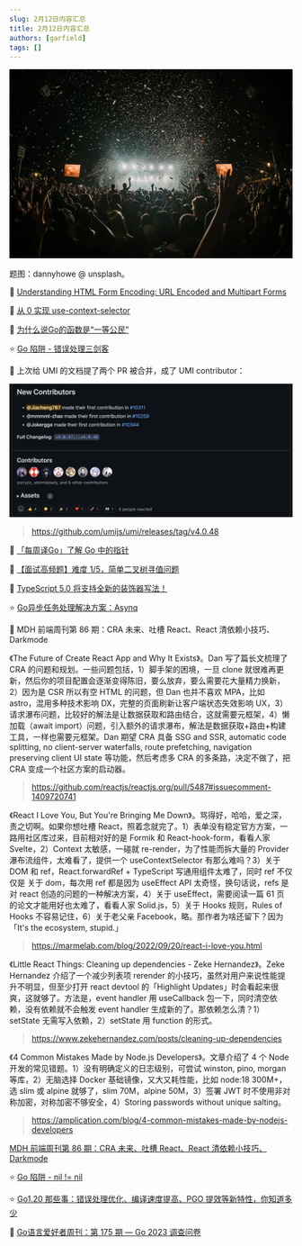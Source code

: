 ```yaml
---
slug: 2月12日内容汇总
title: 2月12日内容汇总
authors: [garfield]
tags: []
---
```


![image](image.jpg)

题图：dannyhowe @ unsplash。

📒 [Understanding HTML Form Encoding: URL Encoded and Multipart Forms](https://dev.to/sidthesloth92/understanding-html-form-encoding-url-encoded-and-multipart-forms-3lpa)

📒 [从 0 实现 use-context-selector](https://mp.weixin.qq.com/s/vp7Jfxh7AmseD6L1NVpvZA)

📒 [为什么说Go的函数是“一等公民”](https://mp.weixin.qq.com/s/EoNAkphkfKO1M4GVQCrBRQ)

⭐️ [Go 陷阱 - 错误处理三剑客](https://mp.weixin.qq.com/s/E_8ovfaAKSjHFsK85iOChA)

🌟 上次给 UMI 的文档提了两个 PR 被合并，成了 UMI contributor：

![image](./Screen%20Shot%202023-02-06%20at%2011.24.37%20AM.png)

> https://github.com/umijs/umi/releases/tag/v4.0.48

📒 [「每周译Go」了解 Go 中的指针](https://mp.weixin.qq.com/s/RjLq4wUMvh5WMl8BcUmk0g)

📒 [【面试高频题】难度 1/5，简单二叉树寻值问题](https://mp.weixin.qq.com/s/hBFrHtEYRnk8P9QWmpUMIA)

📒 [TypeScript 5.0 将支持全新的装饰器写法！](https://mp.weixin.qq.com/s/QnWez2sEWuL8j8GVDmBNTA)

⭐️ [Go异步任务处理解决方案：Asynq](https://juejin.cn/post/7196907808225738811)

📒 MDH 前端周刊第 86 期：CRA 未来、吐槽 React、React 清依赖小技巧、Darkmode

《The Future of Create React App and Why It Exists》。Dan 写了篇长文梳理了 CRA 的问题和规划。一些问题包括，1）脚手架的困境，一旦 clone 就很难再更新，然后你的项目配置会逐渐变得陈旧，要么放弃，要么需要花大量精力换新，2）因为是 CSR 所以有空 HTML 的问题，但 Dan 也并不喜欢 MPA，比如 astro，混用多种技术影响 DX，完整的页面刷新让客户端状态失效影响 UX，3）请求瀑布问题，比较好的解法是让数据获取和路由结合，这就需要元框架，4）懒加载（await import）问题，引入额外的请求瀑布，解法是数据获取+路由+构建工具，一样也需要元框架。Dan 期望 CRA 具备 SSG and SSR, automatic code splitting, no client-server waterfalls, route prefetching, navigation preserving client UI state 等功能，然后考虑多 CRA 的多条路，决定不做了，把 CRA 变成一个社区方案的启动器。

> https://github.com/reactjs/reactjs.org/pull/5487#issuecomment-1409720741

《React I Love You, But You're Bringing Me Down》。骂得好，哈哈，爱之深，责之切啊。如果你想吐槽 React，照着念就完了。1）表单没有稳定官方方案，一路用社区库过来，目前相对好的是 Formik 和 React-hook-form，看看人家 Svelte，2）Context 太敏感，一碰就 re-render，为了性能而拆大量的 Provider 瀑布流组件，太难看了，提供一个 useContextSelector 有那么难吗？3）关于 DOM 和 ref，React.forwardRef + TypeScript 写通用组件太难了，同时 ref 不仅仅是 关于 dom，每次用 ref 都是因为 useEffect API 太奇怪，换句话说，refs 是对 react 创造的问题的一种解决方案，4）关于 useEffect，需要阅读一篇 61 页 的论文才能用好也太难了，看看人家 Solid.js，5）关于 Hooks 规则，Rules of Hooks 不容易记住，6）关于老父亲 Facebook，略。那作者为啥还留下？因为「It's the ecosystem, stupid.」

> https://marmelab.com/blog/2022/09/20/react-i-love-you.html

《Little React Things: Cleaning up dependencies - Zeke Hernandez》。Zeke Hernandez 介绍了一个减少列表项 rerender 的小技巧，虽然对用户来说性能提升不明显，但至少打开 react devtool 的「Highlight Updates」时会看起来很爽，这就够了。方法是，event handler 用 useCallback 包一下，同时清空依赖，没有依赖就不会触发 event handler 生成新的了。那依赖怎么清？1） setState 无需写入依赖，2）setState 用 function 的形式。

> https://www.zekehernandez.com/posts/cleaning-up-dependencies

《4 Common Mistakes Made by Node.js Developers》。文章介绍了 4 个 Node 开发的常见错题。1）没有明确定义的日志级别，可尝试 winston, pino, morgan 等库，2）无脑选择 Docker 基础镜像，又大又耗性能，比如 node:18 300M+，选 slim 或 alpine 就够了，slim 70M，alpine 50M，3）签署 JWT 时不使用非对称加密，对称加密不够安全，4）Storing passwords without unique salting。

> https://amplication.com/blog/4-common-mistakes-made-by-nodejs-developers

[MDH 前端周刊第 86 期：CRA 未来、吐槽 React、React 清依赖小技巧、Darkmode](https://mdhweekly.com/weekly/issue-0086)

⭐️ [Go 陷阱 - nil != nil](https://mp.weixin.qq.com/s/X5YnYY3Y2vTk6KROlcHKDQ)

⭐️ [Go1.20 那些事：错误处理优化、编译速度提高、PGO 提效等新特性，你知道多少](https://juejin.cn/post/7196869752257773623)

📒 [Go语言爱好者周刊：第 175 期 — Go 2023 调查问卷](https://mp.weixin.qq.com/s/Indl6reHcVt6higxbQxFeA)
